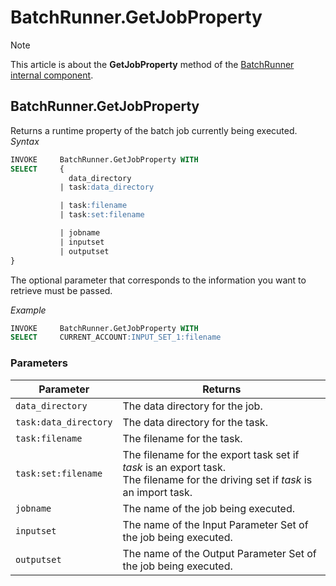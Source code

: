 # BatchRunner.GetJobProperty



> [!NOTE]
> This article is about the **GetJobProperty** method of the [BatchRunner internal component](/docs/Extensions/BatchRunner%20internal%20component).

## **BatchRunner.GetJobProperty**

Returns a runtime property of the batch job currently being executed.
*Syntax*

```sql
INVOKE     BatchRunner.GetJobProperty WITH
SELECT     { 
             data_directory
           | task:data_directory 

           | task:filename
           | task:set:filename

           | jobname
           | inputset
           | outputset 
}
```

The optional parameter that corresponds to the information you want to retrieve must be passed.

*Example*

```sql
INVOKE     BatchRunner.GetJobProperty WITH
SELECT     CURRENT_ACCOUNT:INPUT_SET_1:filename
```

### Parameters

|**Parameter**|**Returns**|
|--------|--------|
|`data_directory`|The data directory for the job.|
|`task:data_directory`|The data directory for the task.|
|`task:filename`|The filename for the task.|
|`task:set:filename`|The filename for the export task set if *task* is an export task.<br/>			The filename for the driving set if *task* is an import task.|
|`jobname`|The name of the job being executed.|
|`inputset`|The name of the Input Parameter Set of the job being executed.|
|`outputset`|The name of the Output Parameter Set of the job being executed.|